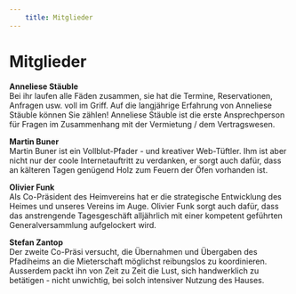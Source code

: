 ```yaml
---
    title: Mitglieder
---
```


# Mitglieder

**Anneliese Stäuble**<br>
Bei ihr laufen alle Fäden zusammen, sie hat die Termine, Reservationen, Anfragen usw. voll im Griff. Auf die langjährige Erfahrung von Anneliese Stäuble können Sie zählen! Anneliese Stäuble ist die erste Ansprechperson für Fragen im Zusammenhang mit der Vermietung / dem Vertragswesen.

**Martin Buner**<br>
Martin Buner ist ein Vollblut-Pfader - und kreativer Web-Tüftler. Ihm ist aber nicht nur der coole Internetauftritt zu verdanken, er sorgt auch dafür, dass an kälteren Tagen genügend Holz zum Feuern der Öfen vorhanden ist.

**Olivier Funk**<br>
Als Co-Präsident des Heimvereins hat er die strategische Entwicklung des Heimes und unseres Vereins im Auge. Olivier Funk sorgt auch dafür, dass das anstrengende Tagesgeschäft alljährlich mit einer kompetent geführten Generalversammlung aufgelockert wird.

**Stefan Zantop**<br>
Der zweite Co-Präsi versucht, die Übernahmen und Übergaben des Pfadiheims an die Mieterschaft möglichst reibungslos zu koordinieren. Ausserdem packt ihn von Zeit zu Zeit die Lust, sich handwerklich zu betätigen - nicht unwichtig, bei solch intensiver Nutzung des Hauses.